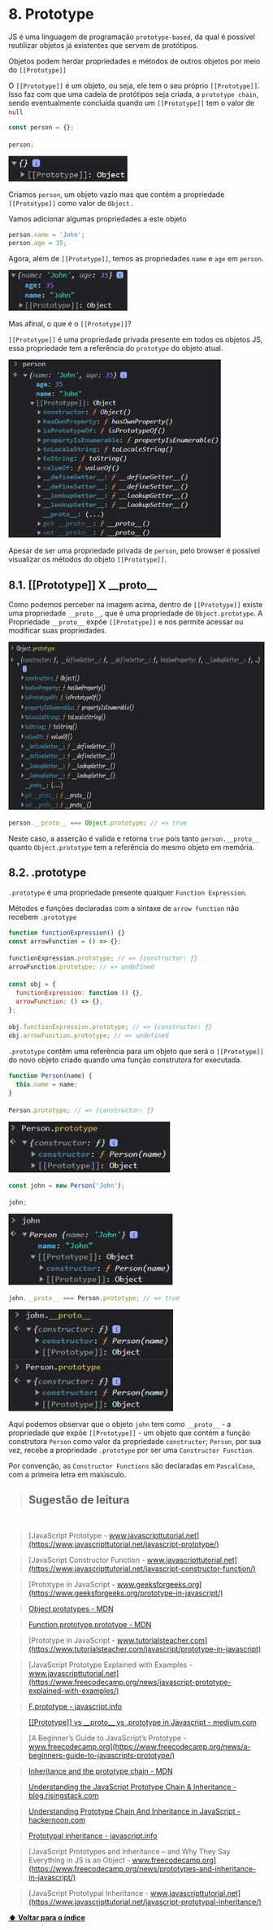 # 8. Prototype

JS é uma linguagem de programação `prototype-based`, da qual é possível reutilizar objetos já existentes que servem de protótipos.

Objetos podem herdar propriedades e métodos de outros objetos por meio do `[[Prototype]]`

O `[[Prototype]]` é um objeto, ou seja, ele tem o seu próprio `[[Prototype]]`. Isso faz com que uma cadeia de protótipos seja criada, a `prototype chain`, sendo eventualmente concluída quando um `[[Prototype]]` tem o valor de `null`

```js
const person = {};

person;
```

<img height='50px' src='assets/img/obj-prototype.png'/>

Criamos `person`, um objeto vazio mas que contém a propriedade `[[Prototype]]` como valor de `Object` .

Vamos adicionar algumas propriedades a este objeto

```js
person.name = 'John';
person.age = 35;
```

Agora, além de `[[Prototype]]`, temos as propriedades `name` e `age` em `person`.

<img height='80px' src='assets/img/obj-prototype-properties.png'>

Mas afinal, o que é o `[[Prototype]]`?

`[[Prototype]]` é uma propriedade privada presente em todos os objetos JS, essa propriedade tem a referência do `prototype` do objeto atual.

<img height='350px' src= 'assets/img/obj-prototype-expanded.png'/>

Apesar de ser uma propriedade privada de `person`, pelo browser é possível visualizar os métodos do objeto `[[Prototype]]`.

## 8.1. [[Prototype]] X \_\_proto\_\_

Como podemos perceber na imagem acima, dentro de `[[Prototype]]` existe uma propriedade `__proto__`, que é uma propriedade de `Object.prototype`. A Propriedade `__proto__` expõe `[[Prototype]]` e nos permite acessar ou modificar suas propriedades.

<img height='330px' width='750px' src='assets/img/Object.prototype.png'/>

```js
person.__proto__ === Object.prototype; // => true
```

Neste caso, a asserção é valida e retorna `true` pois tanto `person.__proto__` quanto `Object.prototype` tem a referência do mesmo objeto em memória.

## 8.2. .prototype

`.prototype` é uma propriedade presente qualquer `Function Expression`.

Métodos e funções declaradas com a sintaxe de `arrow function` não recebem `.prototype`

```js
function functionExpression() {}
const arrowFunction = () => {};

functionExpression.prototype; // => {constructor: ƒ}
arrowFunction.prototype; // => undefined

const obj = {
  functionExpression: function () {},
  arrowFunction: () => {},
};

obj.functionExpression.prototype; // => {constructor: ƒ}
obj.arrowFunction.prototype; // => undefined
```

`.prototype` contêm uma referência para um objeto que será o `[[Prototype]]` do novo objeto criado quando uma função construtora for executada.

```js
function Person(name) {
  this.name = name;
}

Person.prototype; // => {constructor: ƒ}
```

  <img height='100px'  src='assets/img/Person.prototype.png'/>

```js
const john = new Person('John');

john;
```

  <img height='140px'  src='assets/img/john.Obj.png'/>

```js
john.__proto__ === Person.prototype; // => true
```

  <img height='200px'  src='assets/img/john.proto-Person.prototype.png'/>

Aqui podemos observar que o objeto `john` tem como `__proto__` - a propriedade que expõe `[[Prototype]]` - um objeto que contém a função construtora `Person` como valor da propriedade `constructor`; `Person`, por sua vez, recebe a propriedade `.prototype` por ser uma `Constructor Function`.

Por convenção, as `Constructor Functions` são declaradas em `PascalCase`, com a primeira letra em maiúsculo.

> ## Sugestão de leitura

<br/>

> [JavaScript Prototype - www.javascripttutorial.net](https://www.javascripttutorial.net/javascript-prototype/)

> [JavaScript Constructor Function - www.javascripttutorial.net](https://www.javascripttutorial.net/javascript-constructor-function/)

> [Prototype in JavaScript - www.geeksforgeeks.org](https://www.geeksforgeeks.org/prototype-in-javascript/)

> [Object prototypes - MDN](https://developer.mozilla.org/en-US/docs/Learn/JavaScript/Objects/Object_prototypes)

> [Function.prototype.prototype - MDN](https://developer.mozilla.org/en-US/docs/Web/JavaScript/Reference/Global_Objects/Function/prototype)

> [Prototype in JavaScript - www.tutorialsteacher.com](https://www.tutorialsteacher.com/javascript/prototype-in-javascript)

> [JavaScript Prototype Explained with Examples - www.javascripttutorial.net](https://www.freecodecamp.org/news/javascript-prototype-explained-with-examples/)

> [F.prototype - javascript.info](https://javascript.info/function-prototype)

> [[[Prototype]] vs \_\_proto\_\_ vs .prototype in Javascript - medium.com](https://medium.com/@eamonocallaghan/prototype-vs-proto-vs-prototype-in-javascript-6758cadcbae8)

> [A Beginner’s Guide to JavaScript’s Prototype - www.freecodecamp.org](https://www.freecodecamp.org/news/a-beginners-guide-to-javascripts-prototype/)

> [Inheritance and the prototype chain - MDN](https://developer.mozilla.org/en-US/docs/Web/JavaScript/Inheritance_and_the_prototype_chain#constructors)

> [Understanding the JavaScript Prototype Chain & Inheritance - blog.risingstack.com](https://blog.risingstack.com/javascript-prototype-chain-inheritance/)

> [Understanding Prototype Chain And Inheritance in JavaScript - hackernoon.com](https://hackernoon.com/understanding-prototype-chain-and-inheritance-in-javascript-5c2w31oa)

> [Prototypal inheritance - javascript.info](https://javascript.info/prototype-inheritance)

> [JavaScript Prototypes and Inheritance – and Why They Say Everything in JS is an Object - www.freecodecamp.org](https://www.freecodecamp.org/news/prototypes-and-inheritance-in-javascript/)

> [JavaScript Prototypal Inheritance - www.javascripttutorial.net](https://www.javascripttutorial.net/javascript-prototypal-inheritance/)

**[⬆ Voltar para o índice](./README.md#javascript---advanced-concepts)**
